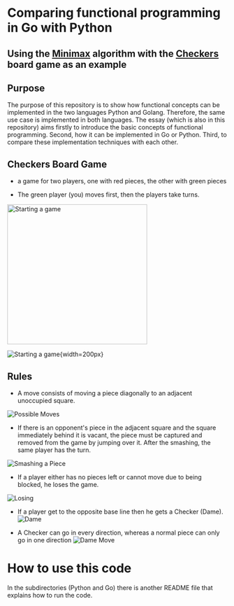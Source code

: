 # Comparing functional programming in Go with Python
## Using the [Minimax](https://de.wikipedia.org/wiki/Minimax-Algorithmus) algorithm with the [Checkers](https://en.wikipedia.org/wiki/Checkers) board game as an example 

## Purpose
The purpose of this repository is to show how functional concepts can be implemented in the two languages Python and Golang. Therefore, the same use case is implemented in both languages. 
The essay (which is also in this repository) aims firstly to introduce the basic concepts of functional programming. Second, how it can be implemented in Go or Python. Third, to compare these implementation techniques with each other.  


## Checkers Board Game
- a game for two players, one with red pieces, the other with green pieces

- The green player (you) moves first, then the players take turns. 

<img src="./pictures_readme/Startgame.png" alt="Starting a game" width="320">

![Starting a game](pictures_readme/Startgame.png){width=200px}
## Rules


- A move consists of moving a piece diagonally to an adjacent unoccupied square. 

![Possible Moves](pictures_readme/normal_move.png)



- If there is an opponent's piece in the adjacent square and the square immediately behind it is vacant, the piece must be captured and removed from the game by jumping over it. After the smashing, the same player has the turn.

![Smashing a Piece](pictures_readme/smashing.png)

- If a player either has no pieces left or cannot move due to being blocked, he loses the game.

![Losing](pictures_readme/losing.png)

- If a player get to the opposite base line then he gets a Checker (Dame). 
![Dame](pictures_readme/dame.png)


- A Checker can go in every direction, whereas a normal piece can only go 
in one direction
![Dame Move](pictures_readme/dame_move.png)
# How to use this code 

In the subdirectories (Python and Go) there is another README file that explains how to run the code. 